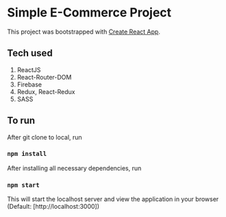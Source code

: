 # Simple E-Commerce Project

This project was bootstrapped with [Create React App](https://github.com/facebook/create-react-app).

## Tech used
1. ReactJS
2. React-Router-DOM
3. Firebase
4. Redux, React-Redux
5. SASS

## To run
After git clone to local, run
### `npm install`

After installing all necessary dependencies, run
### `npm start`
This will start the localhost server and view the application in your browser (Default: [http://localhost:3000])

